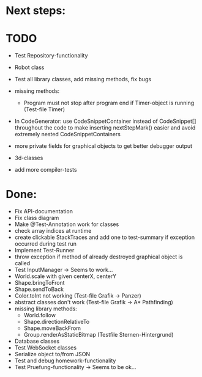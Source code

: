 # Next steps:

# TODO
  * Test Repository-functionality
  * Robot class
  * Test all library classes, add missing methods, fix bugs
  * missing methods:
    * Program must not stop after program end if Timer-object is running (Test-file Timer)
  * In CodeGenerator: use CodeSnippetContainer instead of CodeSnippet[] throughout the code to make inserting nextStepMark() easier and avoid extremely nested CodeSnippetContainers
  * more private fields for graphical objects to get better debugger output



  * 3d-classes
  * add more compiler-tests

# Done:
  * Fix API-documentation 
  * Fix class diagram
  * Make @Test-Annotation work for classes
  * check array indices at runtime
  * create clickable StackTraces and add one to test-summary if exception occurred during test run
  * Implement Test-Runner
  * throw exception if method of already destroyed graphical object is called
  * Test InputManager -> Seems to work...
  * World.scale with given centerX, centerY
  * Shape.bringToFront
  * Shape.sendToBack
  * Color.toInt not working (Test-file Grafik -> Panzer)
  * abstract classes don't work (Test-file Grafik -> A* Pathfinding)
  * missing library methods:
    * World.follow
    * Shape.directionRelativeTo
    * Shape.moveBackFrom
    * Group.renderAsStaticBitmap (Testfile Sternen-Hintergrund)
  * Database classes
  * Test WebSocket classes
  * Serialize object to/from JSON
  * Test and debug homework-functionality
  * Test Pruefung-functionality -> Seems to be ok...
    


